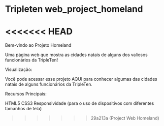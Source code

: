 # Tripleten web_project_homeland
<<<<<<< HEAD
=======
Bem-vindo ao Projeto Homeland

Uma página web que mostra as cidades natais de alguns dos valiosos funcionários da TripleTen!

Visualização:

Você pode acessar esse projeto AQUI para conhecer algumas das cidades natais de alguns funcionários da TripleTen.

Recursos Principais:

HTML5
CSS3
Responsividade (para o uso de dispositivos com diferentes tamanhos de tela)
>>>>>>> 29a213a (Project Web Homeland)
